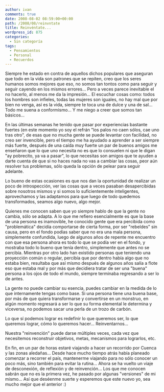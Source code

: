 ```yaml
---
author: ivan
comments: true
date: 2008-08-02 08:59:00+00:00
path: /2008/08/reinvntate
title: Reinvéntate...
wordpress_id: 875
categories:
  - Sin categoría
tags:
  - Pensamientos
  - Personal
  - Recuerdos
---
```


Siempre he estado en contra de aquellos dichos populares que aseguran que todo en la vida son patrones que se repiten, creo que los seres humanos somos mejores que eso, no somos tan tontos como para seguir y seguir cayendo en los mismos errores... Pero a veces parece inevitable el no hacerlo, al menos me da la impresión... El escuchar cosas como: todos los hombres son infieles, todas las mujeres son iguales, no hay mal que por bien no venga, así es la vida, siempre te toca una de dulce y una de sal... Todo me suena a conformismo... Y me niego a creer que somos tan básicos...

En las últimas semanas he tenido que pasar por experiencias bastante fuertes (en este momento yo soy el refrán "los palos no caen sólos, cae uno tras otro", de esas que no mucha gente se puede levantar con facilidad, no creo ser invencible, pero el tiempo me ha ayudado a aprender a ser siempre más fuerte, después de una caída muy fuerte un par de buenos amigos me enseñaron que lo que uno necesita no es que lo consuelen ni que le digan "ay pobrecito, ya va a pasar", lo que necesitas son amigos que te ayuden a darte cuenta de que si no haces nada no vas a cambiar las cosas, peor aún resolver tus problemas, sólo queda la opción de pelear para seguir adelante.

Lo bueno de estas ocasiones es que nos dan la oportunidad de realizar un poco de introspección, ver las cosas que a veces pasaban desapercibidas sobre nosotros mismos y si somos lo suficientemente inteligentes, aprovechamos y las adaptamos para que luego de todo quedemos transformados, seamos algo nuevo, algo mejor.

Quienes me conocen saben que yo siempre hablo de que la gente no cambia, sólo se adapta. A lo que me refiero esencialmente es que la base de una persona es inamovible, he conocido gente que era percibida como "problemática" decidía comportarse de cierta forma, por ser "rebeldes" sin causa, pero en el fondo podías saber que no era una mala persona, simplemente confundida, luego de algunos años de repente me encuentro con que esa persona ahora es todo lo que se podía ver en el fondo, y mostraba todo lo bueno que tenía dentro, simplemente que antes no se percibía. Mientras por otro lado han existido personas que teniendo una proyección común o regular, percibía que por dentro había algo que no estaba bien, resultaba que así mismo después de algunos años salía a flote eso que estaba mal y por más que decidiera tratar de ser una "buena" persona a los ojos de todo el mundo, siempre terminaba regresando a ser lo de antes.

La gente no puede cambiar su esencia, puedes cambiar en la medida de lo que internamente tengas como base. Si una persona tiene una buena base, por más de que quiera transformarse y convertirse en un monstruo, en algún momento regresará a ser lo que su forma elemental le determina y viceversa, no podemos sacar una perla de un trozo de carbón.

Lo que sí podemos lograr es redefinir lo que queremos ser, lo que queremos lograr, cómo lo queremos hacer... Reinventarnos...

Nuestra "reinvención" puede darse múltiples veces, cada vez que necesitemos reconstruir objetivos, metas, mecanismos para lograrlos, etc.

En fin, en un par de horas estaré viajando a hacer un recorrido por Cuenca y las zonas aledañas... Desde hace mucho tiempo atrás había planeado comenzar a recorrer el país, mantenerme viajando para no sólo conocer un poco más, sino también para evitar la rutina... Ahora se ha vuelto un viaje de desconexión, de reflexión y de reinvención... Los que me conocen sabrán que no es la primera vez, he pasado por algunas "versiones" de mi mismo... Así que deséenme suerte y esperemos que este nuevo yo, sea mucho mejor que el anterior :)
